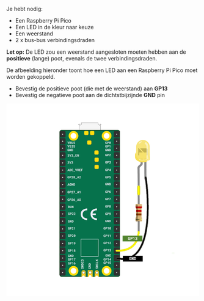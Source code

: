 Je hebt nodig:

+ Een Raspberry Pi Pico
+ Een LED in de kleur naar keuze
+ Een weerstand
+ 2 x bus-bus verbindingsdraden

**Let op:** De LED zou een weerstand aangesloten moeten hebben aan de **positieve** (lange) poot, evenals de twee verbindingsdraden.

De afbeelding hieronder toont hoe een LED aan een Raspberry Pi Pico moet worden gekoppeld.

+ Bevestig de positieve poot (die met de weerstand) aan **GP13**
+ Bevestig de negatieve poot aan de dichtstbijzijnde **GND** pin

![Een bedradingsschema voor een Raspberry Pi Pico en een LED.](images/pico_led_13_bb.png)